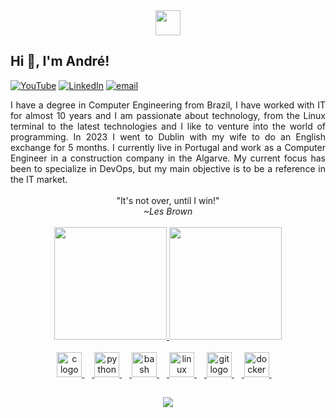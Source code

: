 <link rel="stylesheet" type='text/css' href="https://cdn.jsdelivr.net/gh/devicons/devicon@latest/devicon.min.css" />

<div align="center">
<img src="https://user-images.githubusercontent.com/74038190/212284087-bbe7e430-757e-4901-90bf-4cd2ce3e1852.gif" height="40" weight="40" >
</div>

## Hi 👋, I'm André!
[![YouTube](https://img.shields.io/badge/YouTube-%23FF0000.svg?logo=YouTube&logoColor=white)](https://www.youtube.com/@codezino)
[![LinkedIn](https://img.shields.io/badge/LinkedIn-%230077B5.svg?logo=linkedin&logoColor=white)](https://pt.linkedin.com/in/andreeuflauzino)
[![email](https://img.shields.io/badge/Email-D14836?logo=gmail&logoColor=white)](mailto:andre.euflauzino@gmail.com) 
<br>

<div align="justify">
I have a degree in Computer Engineering from Brazil, I have worked with IT for almost 10 years and I am passionate about technology, from the Linux terminal to the latest technologies and I like to venture into the world of programming. In 2023 I went to Dublin with my wife to do an English exchange for 5 months. I currently live in Portugal and work as a Computer Engineer in a construction company in the Algarve. My current focus has been to specialize in DevOps, but my main objective is to be a reference in the IT market.
</div>
<br>
<div align="center">
"It's not over, until I win!"<br>
<i>~Les Brown</i>
</div>
<br>

<div align="center">
<a href="https://github.com/euflauzinoandre">
<img loading="lazy" height="180em" src="https://github-readme-stats.vercel.app/api?username=euflauzinoandre&theme=dark&hide_border=true&include_all_commits=false&count_private=false"/>
<img loading="lazy" height="180em" src="https://github-readme-stats.vercel.app/api/top-langs/?username=euflauzinoandre&theme=dark&hide_border=true&include_all_commits=false&count_private=false&layout=compact"/>
</div>
<br>

<div align="center">
  <img src="https://cdn.jsdelivr.net/gh/devicons/devicon/icons/c/c-original.svg" height="40" alt="c logo"  />
  <img width="12" />
  <img src="https://cdn.jsdelivr.net/gh/devicons/devicon/icons/python/python-original.svg" height="40" alt="python logo"  />
  <img width="12" />
<!--
  <img src="https://cdn.jsdelivr.net/gh/devicons/devicon/icons/go/go-original.svg" height="40" alt="go logo"  />
  <img width="12" />
-->
  <img src="https://cdn.simpleicons.org/gnubash/4EAA25" height="40" alt="bash logo"  />
  <img width="12" />
  <img src="https://cdn.jsdelivr.net/gh/devicons/devicon/icons/linux/linux-original.svg" height="40" alt="linux logo"  />
  <img width="12" />
  <img src="https://cdn.jsdelivr.net/gh/devicons/devicon/icons/git/git-original.svg" height="40" alt="git logo"  /> 
  <img width="12" />
<!--
  <img src="https://cdn.jsdelivr.net/gh/devicons/devicon/icons/gitlab/gitlab-original.svg" height="40" alt="gitlab logo"  />
  <img width="12" />
-->
 <img src="https://cdn.simpleicons.org/docker/2496ED" height="40" alt="docker logo"  />
 <img width="12" />
<!--
  <img src="https://cdn.jsdelivr.net/gh/devicons/devicon/icons/kubernetes/kubernetes-plain.svg" height="40" alt="kubernetes logo"  />
  <img width="12" />
  <img src="https://cdn.simpleicons.org/prometheus/E6522C" height="40" alt="prometheus logo"  />
  <img width="12" />
  <img src="https://cdn.simpleicons.org/terraform/7B42BC" height="40" alt="terraform logo"  />
  <img width="12" />  
  <img src="https://skillicons.dev/icons?i=aws" height="40" alt="amazonwebservices logo"  />
  <img width="12" />
  <img src="https://cdn.jsdelivr.net/gh/devicons/devicon/icons/apache/apache-original.svg" height="40" alt="apache logo"  />
  <img width="12" />
  <img src="https://cdn.jsdelivr.net/gh/devicons/devicon/icons/nginx/nginx-original.svg" height="40" alt="nginx logo"  />
-->
</div>



##
<div align="center">
<a href="https://hits.seeyoufarm.com">
  <img src="https://hits.seeyoufarm.com/api/count/incr/badge.svg?url=https%3A%2F%2Fgithub.com%2Feuflauzinoandre%2Fhit-counter&count_bg=%2379C83D&title_bg=%23555555&icon=drone.svg&icon_color=%23E7E7E7&title=Visitors&edge_flat=false"/>
</a>
</div>
